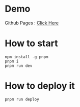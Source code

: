 


# Demo
Github Pages : [Click Here](https://uncreativeyash.github.io/Be-My-Grace/)


# How to start
```
npm install -g pnpm
pnpm i
pnpm run dev
```


# How to deploy it
```
pnpm run deploy
```
